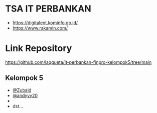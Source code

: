# TSA IT PERBANKAN
- https://digitalent.kominfo.go.id/
- https://www.rakamin.com/

# Link Repository
https://github.com/laqqueta/it-perbankan-finpro-kelompok5/tree/main

## Kelompok 5

- [@Zubaid](https://github.com/laqqueta)
- [@andyyy20](https://github.com/andyyy20)
- 
- dst...

